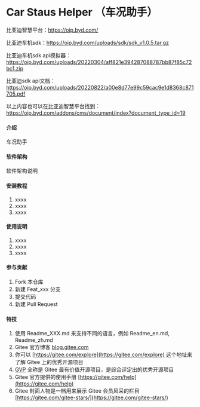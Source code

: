 # Car Staus Helper （车况助手）

比亚迪智慧平台：https://oip.byd.com/

比亚迪车机sdk：https://oip.byd.com/uploads/sdk/sdk_v1.0.5.tar.gz

比亚迪车机sdk api模拟器：https://oip.byd.com/uploads/20220304/aff821e394287088787bb87f85c72bc1.zip

比亚迪sdk api文档：https://oip.byd.com/uploads/20220822/a00e8d77e99c59cac9e1d8368c871705.pdf

以上内容也可以在比亚迪智慧平台找到：https://oip.byd.com/addons/cms/document/index?document_type_id=19

#### 介绍
车况助手

#### 软件架构
软件架构说明


#### 安装教程

1.  xxxx
2.  xxxx
3.  xxxx

#### 使用说明

1.  xxxx
2.  xxxx
3.  xxxx

#### 参与贡献

1.  Fork 本仓库
2.  新建 Feat_xxx 分支
3.  提交代码
4.  新建 Pull Request


#### 特技

1.  使用 Readme\_XXX.md 来支持不同的语言，例如 Readme\_en.md, Readme\_zh.md
2.  Gitee 官方博客 [blog.gitee.com](https://blog.gitee.com)
3.  你可以 [https://gitee.com/explore](https://gitee.com/explore) 这个地址来了解 Gitee 上的优秀开源项目
4.  [GVP](https://gitee.com/gvp) 全称是 Gitee 最有价值开源项目，是综合评定出的优秀开源项目
5.  Gitee 官方提供的使用手册 [https://gitee.com/help](https://gitee.com/help)
6.  Gitee 封面人物是一档用来展示 Gitee 会员风采的栏目 [https://gitee.com/gitee-stars/](https://gitee.com/gitee-stars/)
